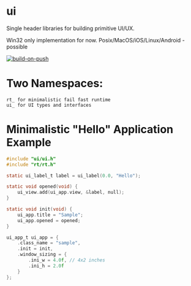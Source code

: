 # ui

Single header libraries for building primitive UI/UX.

Win32 only implementation for now. 
Posix/MacOS/iOS/Linux/Android - possible

[![build-on-push](https://github.com/leok7v/ut/actions/workflows/build-on-push.yml/badge.svg)](https://github.com/leok7v/ut/actions/workflows/build-on-push.yml)

# Two Namespaces:

```
rt_ for minimalistic fail fast runtime
ui_ for UI types and interfaces
```

# Minimalistic "Hello" Application Example

```c
#include "ui/ui.h"
#include "rt/rt.h"

static ui_label_t label = ui_label(0.0, "Hello");

static void opened(void) {
    ui_view.add(ui_app.view, &label, null);
}

static void init(void) {
    ui_app.title = "Sample";
    ui_app.opened = opened;
}

ui_app_t ui_app = {
    .class_name = "sample",
    .init = init,
    .window_sizing = {
        .ini_w = 4.0f, // 4x2 inches
        .ini_h = 2.0f
    }
};
```
